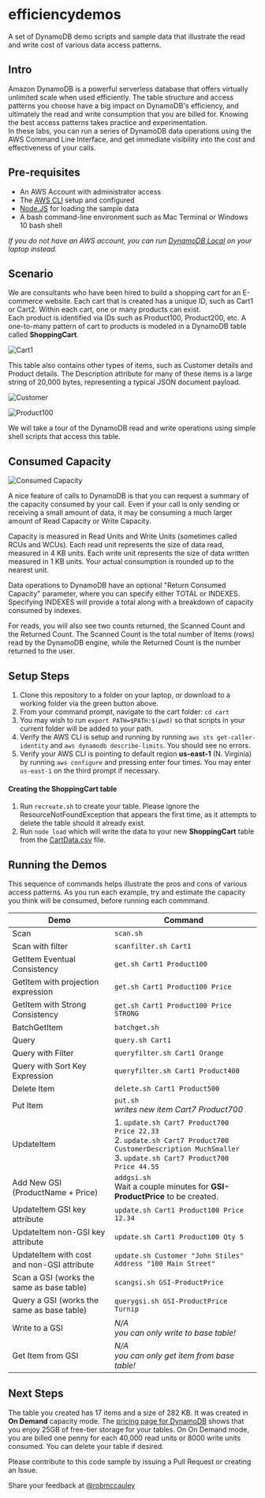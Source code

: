 # efficiencydemos

A set of DynamoDB demo scripts and sample data that illustrate the read and write cost of various data access patterns.

## Intro

Amazon DynamoDB is a powerful serverless database that offers virtually unlimited scale when used efficiently.
The table structure and access patterns you choose have a big impact on DynamoDB's efficiency, and ultimately the read and write consumption that you are billed for.
Knowing the best access patterns takes practice and experimentation.  
In these labs, you can run a series of DynamoDB data operations using the AWS Command Line Interface, 
and get immediate visibility into the cost and effectiveness of your calls.

## Pre-requisites

 * An AWS Account with administrator access
 * The [AWS CLI](https://aws.amazon.com/cli/) setup and configured
 * [Node.JS](https://nodejs.org/en/download/) for loading the sample data
 * A bash command-line environment such as Mac Terminal or Windows 10 bash shell
 
 *If you do not have an AWS account, you can run [DynamoDB Local](https://docs.aws.amazon.com/amazondynamodb/latest/developerguide/DynamoDBLocal.html) on your laptop instead.*
 
## Scenario

We are consultants who have been hired to build a shopping cart for an E-commerce website.
Each cart that is created has a unique ID, such as Cart1 or Cart2. Within each cart, one or many products can exist.  
Each product is identified via IDs such as Product100, Product200, etc.
A one-to-many pattern of cart to products is modeled in a DynamoDB table called **ShoppingCart**.

![Cart1](https://dynamodb-images.s3.amazonaws.com/img/cart1.png)

This table also contains other types of items, such as Customer details and Product details.
The Description attribute for many of these items is a large string of 20,000 bytes, representing a typical JSON document payload.

![Customer](https://dynamodb-images.s3.amazonaws.com/img/customer.png)

![Product100](https://dynamodb-images.s3.amazonaws.com/img/product100.png)


We will take a tour of the DynamoDB read and write operations using simple shell scripts that access this table.

## Consumed Capacity

![Consumed Capacity](https://dynamodb-images.s3.amazonaws.com/img/consumed.png)

A nice feature of calls to DynamoDB is that you can request a summary of the capacity consumed by your call.
Even if your call is only sending or receiving a small amount of data, it may be consuming a much larger amount of Read Capacity or Write Capacity.

Capacity is measured in Read Units and Write Units (sometimes called RCUs and WCUs).
Each read unit represents the size of data read, measured in 4 KB units. Each write unit represents the size of data written measured in 1 KB units.  Your actual consumption is rounded up to the nearest unit.

Data operations to DynamoDB have an optional "Return Consumed Capacity" parameter, where you can specify either TOTAL or INDEXES.   Specifying INDEXES will provide a total along with a breakdown of capacity consumed by indexes.

For reads, you will also see two counts returned, the Scanned Count and the Returned Count.
The Scanned Count is the total number of Items (rows) read by the DynamoDB engine, while the Returned Count is the number returned to the user.


## Setup Steps

1. Clone this repository to a folder on your laptop, or download to a working folder via the green button above.
1. From your command prompt, navigate to the cart folder: ```cd cart```
1. You may wish to run ```export PATH=$PATH:$(pwd)``` so that scripts in your current folder will be added to your path.
1. Verify the AWS CLI is setup and running by running ```aws sts get-caller-identity``` 
and ```aws dynamodb describe-limits```.  You should see no errors.
1. Verify your AWS CLI is pointing to default region **us-east-1** (N. Virginia) by running ```aws configure``` and pressing enter four times.  You may enter ```us-east-1``` on the third prompt if necessary.

#### Creating the ShoppingCart table
1. Run ```recreate.sh``` to create your table.  Please ignore the ResourceNotFoundException that appears the first time, as it attempts to delete the table should it already exist.
1. Run ```node load``` which will write the data to your new **ShoppingCart** table from the [CartData.csv](./cart/CartData.csv) file.

## Running the Demos
    
This sequence of commands helps illustrate the pros and cons of various access patterns.
As you run each example, try and estimate the capacity you think will be consumed, before running each commmand. 


| Demo | Command |
| --- | --- |
| Scan | ```scan.sh``` |
| Scan with filter | ```scanfilter.sh Cart1``` |
| GetItem Eventual Consistency | ```get.sh Cart1 Product100``` |
| GetItem with projection expression | ```get.sh Cart1 Product100 Price``` |
| GetItem with Strong Consistency | ```get.sh Cart1 Product100 Price STRONG``` |
| BatchGetItem | ```batchget.sh``` |
| Query | ```query.sh Cart1``` |
| Query with Filter | ```queryfilter.sh Cart1 Orange``` |
| Query with Sort Key Expression | ```queryfilter.sh Cart1 Product400``` |
| Delete Item | ```delete.sh Cart1 Product500``` |
| Put Item | ```put.sh``` <br/> *writes new item Cart7 Product700* |
| UpdateItem | 1. ```update.sh Cart7 Product700 Price 22.33``` <br/> 2. ```update.sh Cart7 Product700 CustomerDescription MuchSmaller``` <br/> 3. ```update.sh Cart7 Product700 Price 44.55``` |
| Add New GSI (ProductName + Price) | ```addgsi.sh``` <br/> Wait a couple minutes for **GSI-ProductPrice** to be created. |
| UpdateItem GSI key attribute | ```update.sh Cart1 Product100 Price 12.34``` |
| UpdateItem non-GSI key attribute | ```update.sh Cart1 Product100 Qty 5``` |
| UpdateItem with cost and non-GSI attribute | ```update.sh Customer "John Stiles" Address "100 Main Street"``` |
| Scan a GSI (works the same as base table) | ```scangsi.sh GSI-ProductPrice``` |
| Query a GSI (works the same as base table) | ```querygsi.sh GSI-ProductPrice Turnip``` |
| Write to a GSI | *N/A <br/> you can only write to base table!* |
| Get Item from GSI | *N/A <br/> you can only get item from base table!* |



## Next Steps
The table you created has 17 items and a size of 282 KB.  It was created in **On Demand** capacity mode.
The [pricing page for DynamoDB](https://aws.amazon.com/dynamodb/pricing/) shows that you enjoy 25GB of free-tier storage for your tables.
On On Demand mode, you are billed one penny for each 40,000 read units or 8000 write units consumed.
You can delete your table if desired.


Please contribute to this code sample by issuing a Pull Request or creating an Issue.

Share your feedback at [@robmccauley](https://twitter.com/robmccauley)

